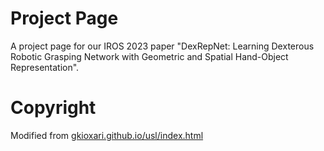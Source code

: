 # Project Page

A project page for our IROS 2023 paper "DexRepNet: Learning Dexterous Robotic Grasping Network with Geometric and Spatial Hand-Object Representation".

# Copyright

Modified from [gkioxari.github.io/usl/index.html](https://gkioxari.github.io/usl/index.html)
